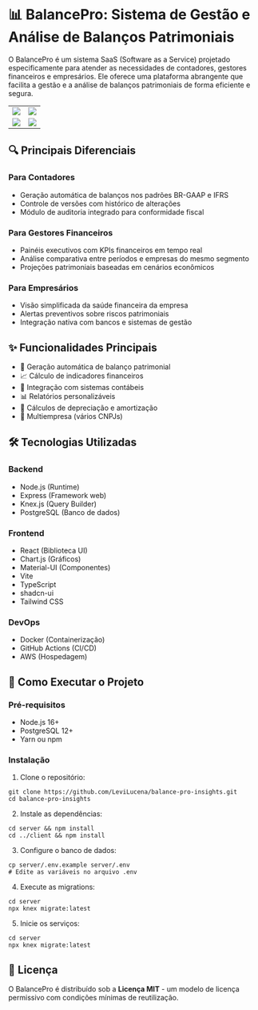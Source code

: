 # 📊 BalancePro: Sistema de Gestão e Análise de Balanços Patrimoniais

O BalancePro é um sistema SaaS (Software as a Service) projetado especificamente para atender as necessidades de contadores, gestores financeiros e empresários. Ele oferece uma plataforma abrangente que facilita a gestão e a análise de balanços patrimoniais de forma eficiente e segura.

| | |
|-|-|
| ![](https://github.com/user-attachments/assets/026b6d21-c4dc-4666-91d8-a8b9eb376035) | ![](https://github.com/user-attachments/assets/f0d0a1f6-1cba-4b57-a9b8-1a8dbd46096c) 
| ![](https://github.com/user-attachments/assets/8c53bcf3-557b-49ad-8351-66f3f13f7f1b) | ![](https://github.com/user-attachments/assets/076b932c-2060-4d59-bc2f-50195a00983c) | | 

## 🔍 Principais Diferenciais
### Para Contadores
- Geração automática de balanços nos padrões BR-GAAP e IFRS
- Controle de versões com histórico de alterações
- Módulo de auditoria integrado para conformidade fiscal

### Para Gestores Financeiros
- Painéis executivos com KPIs financeiros em tempo real
- Análise comparativa entre períodos e empresas do mesmo segmento
- Projeções patrimoniais baseadas em cenários econômicos

### Para Empresários
- Visão simplificada da saúde financeira da empresa
- Alertas preventivos sobre riscos patrimoniais
- Integração nativa com bancos e sistemas de gestão

## ✨ Funcionalidades Principais

- 🏦 Geração automática de balanço patrimonial
- 📈 Cálculo de indicadores financeiros
- 🔄 Integração com sistemas contábeis
- 📊 Relatórios personalizáveis
- 🧮 Cálculos de depreciação e amortização
- 👥 Multiempresa (vários CNPJs)

## 🛠 Tecnologias Utilizadas
### Backend
- Node.js (Runtime)
- Express (Framework web)
- Knex.js (Query Builder)
- PostgreSQL (Banco de dados)


### Frontend
- React (Biblioteca UI)
- Chart.js (Gráficos)
- Material-UI (Componentes)
- Vite
- TypeScript
- shadcn-ui
- Tailwind CSS

### DevOps
- Docker (Containerização)
- GitHub Actions (CI/CD)
- AWS (Hospedagem)

## 🚀 Como Executar o Projeto
### Pré-requisitos
- Node.js 16+
- PostgreSQL 12+
- Yarn ou npm

### Instalação
1. Clone o repositório:
```
git clone https://github.com/LeviLucena/balance-pro-insights.git
cd balance-pro-insights
```

2. Instale as dependências:
```
cd server && npm install
cd ../client && npm install
```

3. Configure o banco de dados:
```
cp server/.env.example server/.env
# Edite as variáveis no arquivo .env
```

4. Execute as migrations:
```
cd server
npx knex migrate:latest
```

5. Inicie os serviços:
```
cd server
npx knex migrate:latest
```

## 📄 Licença

O BalancePro é distribuído sob a **Licença MIT** - um modelo de licença permissivo com condições mínimas de reutilização.
